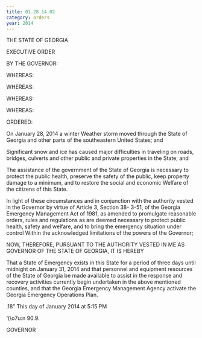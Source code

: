 ```yaml
---
title: 01.28.14.02
category: orders
year: 2014
---
```

 

THE STATE OF GEORGIA

EXECUTIVE ORDER

BY THE GOVERNOR:

WHEREAS:

WHEREAS:

WHEREAS:

WHEREAS:

ORDERED:

On January 28, 2014 a winter Weather storm moved through the
State of Georgia and other parts of the southeastern United States;
and

Significant snow and ice has caused major difficulties in traveling
on roads, bridges, culverts and other public and private properties
in the State; and

The assistance of the government of the State of Georgia is
necessary to protect the public health, preserve the safety of the
public, keep property damage to a minimum, and to restore the
social and economic Welfare of the citizens of this State.

In light of these circumstances and in conjunction with the
authority vested in the Governor by virtue of Article 3, Section 38-
3-51, of the Georgia Emergency Management Act of 1981, as
amended to promulgate reasonable orders, rules and regulations
as are deemed necessary to protect public health, safety and
welfare, and to bring the emergency situation under control Within
the acknowledged limitations of the powers of the Governor;

NOW, THEREFORE, PURSUANT TO THE AUTHORITY
VESTED IN ME AS GOVERNOR OF THE STATE OF
GEORGIA, IT IS HEREBY

That a State of Emergency exists in this State for a period of three
days until midnight on January 31, 2014 and that personnel and
equipment resources of the State of Georgia be made available to
assist in the response and recovery activities currently begin
undertaken in the above mentioned counties, and that the Georgia
Emergency Management Agency activate the Georgia Emergency
Operations Plan.

.18”
This day of January 2014 at 5:15 PM

‘(\o7u:n 90.9.

GOVERNOR

